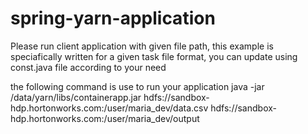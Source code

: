 # spring-yarn-application

Please run client application with given file path, this example is speciafically written for a given task file format, you can update using const.java
file according to your need

the following command is use to run your application
java -jar /data/yarn/libs/containerapp.jar 
hdfs://sandbox-hdp.hortonworks.com:/user/maria_dev/data.csv 
hdfs://sandbox-hdp.hortonworks.com:/user/maria_dev/output
